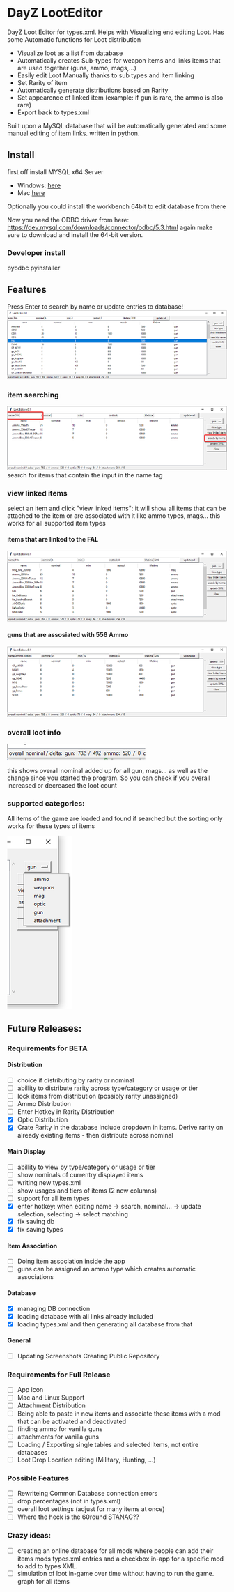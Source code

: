 # DayZ LootEditor
DayZ Loot Editor for types.xml.
Helps with Visualizing end editing Loot. Has some Automatic functions for Loot distribution

- Visualize loot as a list from database
- Automatically creates Sub-types for weapon items and links items that are used together (guns, ammo, mags,...)
- Easily edit Loot Manually thanks to sub types and item linking
- Set Rarity of item
- Automatically generate distributions based on Rarity
- Set appearence of linked item (example: if gun is rare, the ammo is also rare)
- Export back to types.xml

Built upon a MySQL database that will be automatically generated and some manual editing of item links.
written in python.

## Install
first off install MYSQL x64 Server 
- Windows: [here](https://dev.mysql.com/downloads/windows/installer/8.0.html) 
- Mac [here](https://dev.mysql.com/downloads/mysql/)

Optionally you could install the workbench 64bit to edit database from there

Now you need the ODBC driver from here: https://dev.mysql.com/downloads/connector/odbc/5.3.html
again make sure to download and install the 64-bit version.

### Developer install

pyodbc
pyinstaller

## Features
Press Enter to search by name or update entries to database!
![screenshot of application](images/2019-06-05_14-23-51.png)

### item searching
![search by name](images/searching.png)
search for items that contain the input in the name tag

### view linked items
select an item and click "view linked items":
it will show all items that can be attached to the item or are associated with it like ammo types, mags... this works for all supported item types

#### items that are linked to the FAL
![](images/linkedToFAL.png)

#### guns that are assosiated with 556 Ammo
![](images/linkedTo556Ammo.png)

### overall loot info

![](images/2019-06-05_14-23-41.png)

this shows overall nominal added up for all gun, mags... as well as the change since you started the program. So you can check if you overall increased or decreased the loot count

### supported categories:
All items of the game are loaded and found if searched but the sorting only works for these types of items

![weapons, gun, ammo, mag, attachment, optic](images/2019-06-05_14-24-52.png)

## Future Releases:

### Requirements for BETA

#### Distribution
- [ ] choice if distributing by rarity or nominal
- [ ] abillity to distribute rarity across type/category or usage or tier
- [ ] lock items from distribution (possibly rarity unassigned)
- [ ] Ammo Distribution
- [ ] Enter Hotkey in Rarity Distribution
- [x] Optic Distribution
- [x] Crate Rarity in the database include dropdown in items. Derive rarity on already existing items - then distribute across nominal

#### Main Display
- [ ] abillity to view by type/category or usage or tier
- [ ] show nominals of currentry displayed items
- [ ] writing new types.xml
- [ ] show usages and tiers of items (2 new columns)
- [ ] support for all item types
- [x] enter hotkey: when editing name -> search, nominal... -> update selection, selecting -> select matching
- [x] fix saving db
- [x] fix saving types

#### Item Association
- [ ] Doing item association inside the app
- [ ] guns can be assigned an ammo type which creates automatic associations

#### Database
- [x] managing DB connection
- [x] loading database with all links already included
- [x] loading types.xml and then generating all database from that 

#### General
- [ ] Updating Screenshots Creating Public Repository


### Requirements for Full Release
- [ ] App icon
- [ ] Mac and Linux Support
- [ ] Attachment Distribution
- [ ] Being able to paste in new items and associate these items with a mod that can be activated and deactivated
- [ ] finding ammo for vanilla guns
- [ ] attachments for vanilla guns
- [ ] Loading / Exporting single tables and selected items, not entire databases
- [ ] Loot Drop Location editing (Military, Hunting, ...)

### Possible Features
- [ ] Rewriteing Common Database connection errors
- [ ] drop percentages (not in types.xml)
- [ ] overall loot settings (adjust for many items at once)
- [ ] Where the heck is the 60round STANAG??

### Crazy ideas:
- [ ] creating an online database for all mods where people can add their items mods types.xml entries and a checkbox in-app for a specific mod to add to types XML.
- [ ] simulation of loot in-game over time without having to run the game. graph for all items
